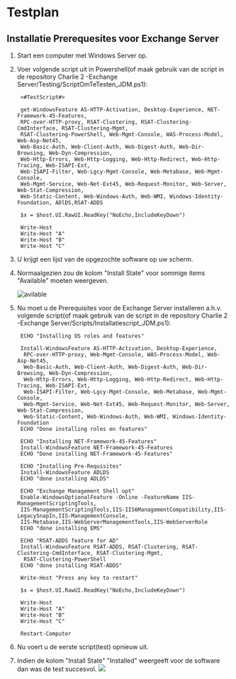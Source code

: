 # Testplan

##  Installatie Prerequesites voor Exchange Server

1. Start een computer met Windows Server op.
2. Voer volgende script uit	in Powershell(of maak gebruik van de script in de repository Charlie 2 -Exchange Server/Testing/ScriptOmTeTesten_JDM.ps1):

		<#TestScript#>
		
		get-WindowsFeature AS-HTTP-Activation, Desktop-Experience, NET-Framework-45-Features,
		RPC-over-HTTP-proxy, RSAT-Clustering, RSAT-Clustering-CmdInterface, RSAT-Clustering-Mgmt,
		RSAT-Clustering-PowerShell, Web-Mgmt-Console, WAS-Process-Model, Web-Asp-Net45,
		Web-Basic-Auth, Web-Client-Auth, Web-Digest-Auth, Web-Dir-Browsing, Web-Dyn-Compression,
		Web-Http-Errors, Web-Http-Logging, Web-Http-Redirect, Web-Http-Tracing, Web-ISAPI-Ext,
		Web-ISAPI-Filter, Web-Lgcy-Mgmt-Console, Web-Metabase, Web-Mgmt-Console,
		Web-Mgmt-Service, Web-Net-Ext45, Web-Request-Monitor, Web-Server, Web-Stat-Compression,
		Web-Static-Content, Web-Windows-Auth, Web-WMI, Windows-Identity-Foundation, ADlDS,RSAT-ADDS
		 
		$x = $host.UI.RawUI.ReadKey("NoEcho,IncludeKeyDown")
		
		Write-Host
		Write-Host "A"
		Write-Host "B"
		Write-Host "C"

3. U krijgt een lijst van de opgezochte software op uw scherm.
4. Normaalgezien zou de kolom "Install State" voor sommige items "Available" moeten weergeven.

	![avilable](https://i.imgur.com/0JkdKJj.png)

5. Nu moet u de Prerequisites voor de Exchange Server installeren a.h.v. volgende script(of maak gebruik van de script in de repository Charlie 2 -Exchange Server/Scripts/Installatiescript_JDM.ps1):

		ECHO "Installing OS roles and features"
		
		Install-WindowsFeature AS-HTTP-Activation, Desktop-Experience, 
		 RPC-over-HTTP-proxy, Web-Mgmt-Console, WAS-Process-Model, Web-Asp-Net45,
		 Web-Basic-Auth, Web-Client-Auth, Web-Digest-Auth, Web-Dir-Browsing, Web-Dyn-Compression,
		 Web-Http-Errors, Web-Http-Logging, Web-Http-Redirect, Web-Http-Tracing, Web-ISAPI-Ext,
		 Web-ISAPI-Filter, Web-Lgcy-Mgmt-Console, Web-Metabase, Web-Mgmt-Console,
		 Web-Mgmt-Service, Web-Net-Ext45, Web-Request-Monitor, Web-Server, Web-Stat-Compression,
		 Web-Static-Content, Web-Windows-Auth, Web-WMI, Windows-Identity-Foundation
		ECHO "Done installing roles en features"
		
		ECHO "Installing NET-Framework-45-Features"
		Install-WindowsFeature NET-Framework-45-Features
		ECHO "Done installing NET-Framework-45-Features"
		
		ECHO "Installing Pre-Requisites"
		Install-WindowsFeature ADLDS
		ECHO "done installing ADLDS"
		
		ECHO "Exchange Management Shell opt"
		Enable-WindowsOptionalFeature -Online -FeatureName IIS-ManagementScriptingTools,
		IIS-ManagementScriptingTools,IIS-IIS6ManagementCompatibility,IIS-LegacySnapIn,IIS-ManagementConsole,
		IIS-Metabase,IIS-WebServerManagementTools,IIS-WebServerRole
		ECHO "done installing EMS"
		
		ECHO "RSAT-ADDS feature for AD"
		Install-WindowsFeature RSAT-ADDS, RSAT-Clustering, RSAT-Clustering-CmdInterface, RSAT-Clustering-Mgmt,
		 RSAT-Clustering-PowerShell
		ECHO "done installing RSAT-ADDS"
		
		Write-Host "Press any key to restart"
		
		$x = $host.UI.RawUI.ReadKey("NoEcho,IncludeKeyDown")
		
		Write-Host
		Write-Host "A"
		Write-Host "B"
		Write-Host "C"
		
		Restart-Computer


6. Nu voert u de eerste script(test) opnieuw uit.
7. Indien de kolom "Install State" "Installed" weergeeft voor de software dan was de test succesvol.
	![](https://i.imgur.com/Ay8Qo3S.png)




